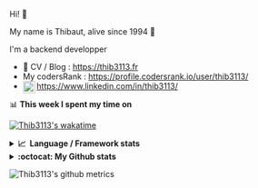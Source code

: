 Hi! 👋

My name is Thibaut, alive since 1994 🍷

I'm a backend developper

-   📝 CV / Blog : https://thib3113.fr
-   My codersRank : https://profile.codersrank.io/user/thib3113/
-   <a href="https://www.linkedin.com/in/thib3113/"><img align="left" alt="Thib3113's Linkedin" width="21px" src="https://raw.githubusercontent.com/peterthehan/peterthehan/master/assets/linkedin.svg" /></a> https://www.linkedin.com/in/thib3113/

📊 **This week I spent my time on**

[![Thib3113's wakatime](https://github-readme-stats.vercel.app/api/wakatime?username=thib3113&layout=default&theme=dracula&langs_count=6&hide_title=true&hide_border=true)](https://wakatime.com/@thib3113)

<details>
  <summary><b>📈&nbsp;&nbsp;Language&nbsp;/&nbsp;Framework stats</b></summary>
  <br/>  
  <a href='https://profile.codersrank.io/user/thib3113/'>
  <img src='http://cr-skills-chart-widget.azurewebsites.net/api/api?username=thib3113&padding=30&skills=php,batchfile,javascript,less,mysql,reactjs,scss,shell,typescript,vue'>
  </a>
</details>

<details>
  <summary><b>:octocat: My Github stats</b></summary>
  <br/>  
  
  <img src="https://github-readme-stats.vercel.app/api?username=thib3113&theme=dracula&show_icons=true&" alt="Thib3113's GitHub stats" />

<!--START_SECTION:activity-->

1. 🎉 Merged PR [#237](https://github.com/thib3113/unifi-client/pull/237) in [thib3113/unifi-client](https://github.com/thib3113/unifi-client)
2. 🎉 Merged PR [#56](https://github.com/thib3113/unifi-blockips-srv/pull/56) in [thib3113/unifi-blockips-srv](https://github.com/thib3113/unifi-blockips-srv)
3. 🎉 Merged PR [#235](https://github.com/thib3113/unifi-client/pull/235) in [thib3113/unifi-client](https://github.com/thib3113/unifi-client)
4. 🎉 Merged PR [#226](https://github.com/thib3113/unifi-client/pull/226) in [thib3113/unifi-client](https://github.com/thib3113/unifi-client)
5. 🎉 Merged PR [#229](https://github.com/thib3113/unifi-client/pull/229) in [thib3113/unifi-client](https://github.com/thib3113/unifi-client)
 <!--END_SECTION:activity-->

</details>

![Thib3113's github metrics](https://gist.githubusercontent.com/thib3113/83a96e16f8bca103f1b0e376186c66ec/raw/github-metrics.svg)
